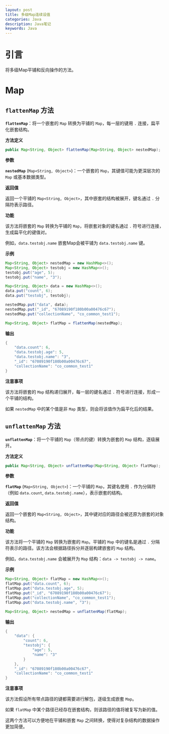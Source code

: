 ```yaml
---
layout: post
title: 多级Map连续设值
categories: Java
description: Java笔记
keywords: Java
---
```


# 引言
将多级Map平铺和反向操作的方法。  



# Map

## `flattenMap` 方法

**`flattenMap`**：将一个嵌套的 `Map` 转换为平铺的 `Map`，每一层的键用 `.` 连接，扁平化嵌套结构。

**方法定义**

```java
public Map<String, Object> flattenMap(Map<String, Object> nestedMap);
```

**参数**

**`nestedMap`** (`Map<String, Object>`)：一个嵌套的 `Map`，其键值可能为更深层次的 `Map` 或基本数据类型。

**返回值**

返回一个平铺的 `Map<String, Object>`，其中嵌套的结构被展开，键名通过 `.` 分隔符表示路径。

**功能**

该方法将嵌套的 `Map` 转换为平铺的 `Map`，将嵌套对象的键名通过 `.` 符号进行连接，生成扁平化的键值对。

例如，`data.testobj.name` 嵌套Map会被平铺为 `data.testobj.name` 键。

**示例**

```java
Map<String, Object> nestedMap = new HashMap<>();
Map<String, Object> testobj = new HashMap<>();
testobj.put("age", 5);
testobj.put("name", "3");

Map<String, Object> data = new HashMap<>();
data.put("count", 6);
data.put("testobj", testobj);

nestedMap.put("data", data);
nestedMap.put("_id", "67089190f180b00a00476c67");
nestedMap.put("collectionName", "co_common_test1");

Map<String, Object> flatMap = flattenMap(nestedMap);
```

**输出**

```java
{
    "data.count": 6,
    "data.testobj.age": 5,
    "data.testobj.name": "3",
    "_id": "67089190f180b00a00476c67",
    "collectionName": "co_common_test1"
}
```

**注意事项**

该方法将嵌套的 `Map` 结构递归展开，每一层的键名通过 `.` 符号进行连接，形成一个平铺的结构。

如果 `nestedMap` 中的某个值是非 `Map` 类型，则会将该值作为扁平化后的结果。

## `unflattenMap` 方法

**`unflattenMap`**：将一个平铺的 `Map`（带点的键）转换为嵌套的 `Map` 结构，逐级展开。

**方法定义**

```java
public Map<String, Object> unflattenMap(Map<String, Object> flatMap);
```

**参数**

**`flatMap`** (`Map<String, Object>`)：一个平铺的 `Map`，其键名使用 `.` 作为分隔符（例如 `data.count`, `data.testobj.name`），表示嵌套的结构。

**返回值**

返回一个嵌套的 `Map<String, Object>`，其中键对应的路径会被还原为嵌套的对象结构。

**功能**

该方法将一个平铺的 `Map` 转换为嵌套的 `Map`。平铺的 `Map` 中的键名是通过 `.` 分隔符表示的路径。该方法会根据路径拆分并逐层构建嵌套的 `Map` 结构。

例如，`data.testobj.name` 会被展开为 `Map` 结构：`data -> testobj -> name`。

**示例**

```java
Map<String, Object> flatMap = new HashMap<>();
flatMap.put("data.count", 6);
flatMap.put("data.testobj.age", 5);
flatMap.put("_id", "67089190f180b00a00476c67");
flatMap.put("collectionName", "co_common_test1");
flatMap.put("data.testobj.name", "3");

Map<String, Object> nestedMap = unflattenMap(flatMap);
```
**输出**

```java
{
    "data": {
        "count": 6,
        "testobj": {
            "age": 5,
            "name": "3"
        }
    },
    "_id": "67089190f180b00a00476c67",
    "collectionName": "co_common_test1"
}
```

**注意事项**

该方法假设所有带点路径的键都需要进行解包，逐级生成嵌套 `Map`。

如果 `flatMap` 中某个路径已经存在嵌套结构，则该路径的值将被复写为新的值。



这两个方法可以方便地在平铺和嵌套 `Map` 之间转换，使得对复杂结构的数据操作更加简便。
